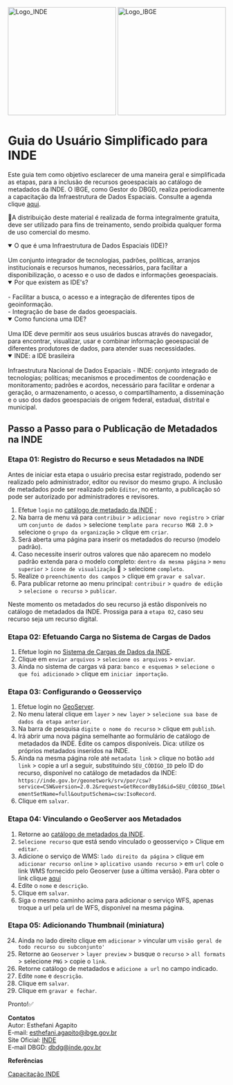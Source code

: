 <img src="https://inde.gov.br/](https://inde.gov.br/img/INDE%20Logo_2.png" heigth="150px" width="250px" title="Logo_INDE">
<img src="https://inde.gov.br/](https://inde.gov.br/img/INDE%20Logo_2.png" heigth="150px" width="250px" title="Logo_IBGE">

# Guia do Usuário Simplificado para INDE
Este guia tem como objetivo esclarecer de uma maneira geral e simplificada as etapas, para a inclusão de recursos geoespaciais ao catálogo de metadados da INDE. O IBGE, como Gestor do DBGD, realiza periodicamente a capacitação da Infraestrutura de Dados Espaciais. Consulte a agenda clique [aqui](https://treinamento.inde.gov.br/).

🚩A distribuição deste material é realizada de forma integralmente gratuita, deve ser utilizado para fins de treinamento, sendo proibida qualquer forma de uso comercial do mesmo.

<details open>
<summary>O que é uma Infraestrutura de Dados Espaciais (IDE)?</summary>
<br>
Um conjunto integrador de tecnologias, padrões, políticas, arranjos institucionais e recursos humanos, necessários, para facilitar a disponibilização, o acesso e o uso de dados e informações geoespaciais.
</details>

<details open>
<summary>Por que existem as IDE's?</summary>
<br>
- Facilitar a busca, o acesso e a integração de diferentes tipos de geoinformação.
<br>
- Integração de base de dados geoespaciais.
</details>

<details open>
<summary>Como funciona uma IDE?</summary>
<br>
Uma IDE deve permitir aos seus usuários buscas através do navegador, para encontrar, visualizar, usar e combinar informação geoespacial de diferentes produtores de dados, para atender suas necessidades.
</details>

<details open>
<summary>INDE: a IDE brasileira</summary>
<br>
Infraestrutura Nacional de Dados Espaciais - INDE: conjunto integrado de tecnologias; políticas; mecanismos e procedimentos de coordenação e monitoramento; padrões e acordos, necessário para facilitar e ordenar a geração, o armazenamento, o acesso, o compartilhamento, a disseminação e o uso dos dados geoespaciais de origem federal, estadual, distrital e municipal. 
</details>


## Passo a Passo para o Publicação de Metadados na INDE

### Etapa 01: Registro do Recurso e seus Metadados na INDE

Antes de iniciar esta etapa o usuário precisa estar registrado, podendo ser realizado pelo administrador, editor ou revisor do mesmo grupo. A inclusão de metadados pode ser realizado pelo ``Editor``, no entanto, a publicação só pode ser autorizado por administradores e revisores.

1. Efetue ``login`` no [catálogo de metadado da INDE](https://treinamento.inde.gov.br/geonetwork/) ;
2. Na barra de menu vá para ``contribuir`` > ``adicionar novo registro`` > criar um ``conjunto de dados`` > selecione ``template para recurso MGB 2.0`` > selecione o ``grupo da organização`` > clique em ``criar``.
3. Será aberta uma página para inserir os metadados do recurso (modelo padrão). 
4. Caso necessite inserir outros valores que não aparecem no modelo padrão extenda para o modelo completo: ``dentro da mesma página`` > ``menu superior`` > ``ícone de visualização`` 👀 > selecione ``completo``.
5. Realize o ``preenchimento dos campos`` > clique em ``gravar e salvar``.
7. Para publicar retorne ao menu principal: ``contribuir`` > ``quadro de edição`` > ``selecione o recurso`` > ``publicar``.

Neste momento os metadados do seu recurso já estão disponíveis no catálogo de metadados da INDE. Prossiga para a ``etapa 02``, caso seu recurso seja um recurso digital.

### Etapa 02: Efetuando Carga no Sistema de Cargas de Dados

1. Efetue login no [Sistema de Cargas de Dados da INDE](https://treinamento.inde.gov.br/shpinde/).
2. Clique em ``enviar arquivos`` > ``selecione os arquivos`` > ``enviar``.
3. Ainda no sistema de cargas vá para: ``banco e esquemas`` > ``selecione o que foi adicionado`` > clique em ``iniciar importação``. 


### Etapa 03: Configurando o Geosserviço

1. Efetue login no [GeoServer](https://treinamento.inde.gov.br/geoserver/web/).
2. No menu lateral clique em ``layer`` > ``new layer`` > ``selecione sua base de dados da etapa anterior``.
3. Na barra de pesquisa ``digite o nome do recurso`` > clique em ``publish``.
4. Irá abrir uma nova página semelhante ao formulário de catálogo de metadados da INDE. Edite os campos disponíveis. Dica: utilize os próprios metadados inseridos na INDE.
5. Ainda na mesma página role até ``metadata link`` > clique no botão ``add link`` > copie a url a seguir, substituindo ``SEU_CÓDIGO_ID`` pelo ID do recurso, disponível no catálogo de metadados da INDE: ``https://inde.gov.br/geonetwork/srv/por/csw?service=CSW&version=2.0.2&request=GetRecordById&id=SEU_CÓDIGO_ID&elementSetName=full&outputSchema=csw:IsoRecord``. 
6. Clique em ``salvar``.

### Etapa 04: Vinculando o GeoServer aos Metadados

1. Retorne ao [catálogo de metadados da INDE](https://treinamento.inde.gov.br/geonetwork/srv/por/catalog.search#/home). 
2. ``Selecione recurso`` que está sendo vinculado o geosserviço > Clique em ``editar``.
3. Adicione o serviço de WMS: ``lado direito da página`` > clique em ``adicionar recurso online`` > ``aplicativo usando recurso`` >  em ``url`` cole o link WMS fornecido pelo Geoserver (use a última versão). Para obter o link clique [aqui](https://treinamento.inde.gov.br/geoserver/web/)
4. Edite o ``nome`` e ``descrição``.
5. Clique em ``salvar``.
6. Siga o mesmo caminho acima para adicionar o serviço WFS, apenas troque a url pela url de WFS, disponível na mesma página.

### Etapa 05: Adicionando Thumbnail (miniatura)

24. Ainda no lado direito clique em ``adicionar`` > vincular um ``visão geral de todo recurso ou subconjunto'``
25. Retorne ao ``Geoserver`` > ``layer preview`` > busque o ``recurso`` > ``all formats`` > selecione ``PNG`` > copie o ``link``.
26. Retorne catálogo de metadados e ``adicione a url`` no campo indicado.
27. Edite ``nome`` e ``descrição``.
28. Clique em ``salvar``.
29. Clique em ``gravar e fechar``.

Pronto!✅

**Contatos**
</br>
Autor: Esthefani Agapito
</br>
E-mail: esthefani.agapito@ibge.gov.br
</br>
Site Oficial: [INDE](https://inde.gov.br/)
</br>
E-mail DBGD: dbdg@inde.gov.br


**Referências**

[Capacitação INDE](https://inde.gov.br/Capacitacao)
